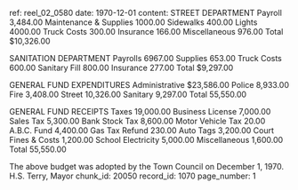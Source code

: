 ref: reel_02_0580
date: 1970-12-01
content: STREET DEPARTMENT
Payroll 3,484.00
Maintenance & Supplies 1000.00
Sidewalks 400.00
Lights 4000.00
Truck Costs 300.00
Insurance 166.00
Miscellaneous 976.00
Total $10,326.00

SANITATION DEPARTMENT
Payrolls 6967.00
Supplies 653.00
Truck Costs 600.00
Sanitary Fill 800.00
Insurance 277.00
Total $9,297.00

GENERAL FUND EXPENDITURES
Administrative $23,586.00
Police 8,933.00
Fire 3,408.00
Street 10,326.00
Sanitary 9,297.00
Total 55,550.00

GENERAL FUND RECEIPTS
Taxes 19,000.00
Business License 7,000.00
Sales Tax 5,300.00
Bank Stock Tax 8,600.00
Motor Vehicle Tax 20.00
A.B.C. Fund 4,400.00
Gas Tax Refund 230.00
Auto Tags 3,200.00
Court Fines & Costs 1,200.00
School Electricity 5,000.00
Miscellaneous 1,600.00
Total 55,550.00

The above budget was adopted by the Town Council on December 1, 1970.
H.S. Terry, Mayor
chunk_id: 20050
record_id: 1070
page_number: 1

